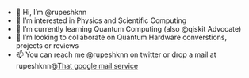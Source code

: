 - 👋 Hi, I’m @rupeshknn
- 👀 I’m interested in Physics and Scientific Computing
- 🌱 I’m currently learning Quantum Computing (also @qiskit Advocate)
- 💞️ I’m looking to collaborate on Quantum Hardware converstions, projects or reviews
- 📫 You can reach me @rupeshknn on twitter or drop a mail at rupeshknn@[That google mail service](gmail.com)

<!---
rupeshknn/rupeshknn is a ✨ special ✨ repository because its `README.md` (this file) appears on your GitHub profile.
You can click the Preview link to take a look at your changes.
--->
